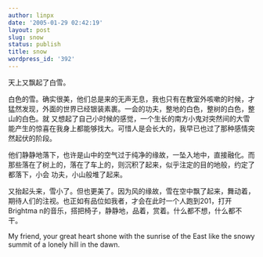 ```yaml
---
author: linpx
date: '2005-01-29 02:42:19'
layout: post
slug: snow
status: publish
title: snow
wordpress_id: '392'
---
```


天上又飘起了白雪。

白色的雪。确实很美，他们总是来的无声无息，我也只有在教室外咳嗽的时候，才猛然发现，外面的世界已经银装素裹。一会的功夫，整地的白色，整树的白色，整山的白色。就
又想起了自己小时候的感觉，一个生长的南方小鬼对突然间的大雪能产生的惊喜在我身上都能够找大。可惜人是会长大的，我早已也过了那种感情突然起伏的阶段。

他们静静地落下，也许是山中的空气过于纯净的缘故，一坠入地中，直接融化。而那些落在了树上的，落在了车上的，则沉积了起来，似乎注定的目的地般，约定了都落下，小会
功夫，小山般堆了起来。

又抬起头来，雪小了。但也更美了。因为风的缘故，雪在空中飘了起来，舞动着，期待人们的注视。也正如有品位如我者，才会在此时一个人跑到201，打开Brightma
n的音乐，搭把椅子，静静地，品着，赏着。什么都不想，什么都不干。

My friend, your great heart shone with the sunrise of the East like the snowy
summit of a lonely hill in the dawn.

